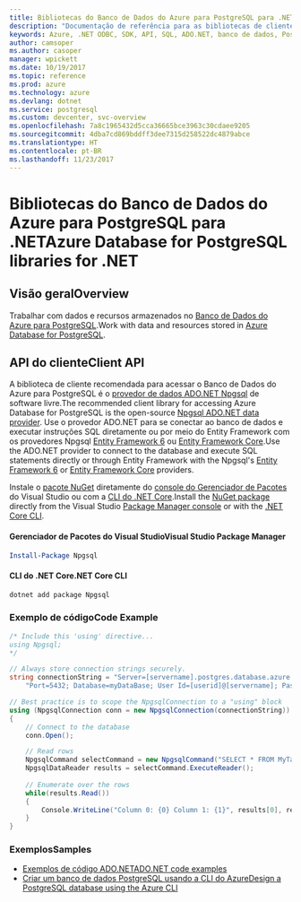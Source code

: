 ```yaml
---
title: Bibliotecas do Banco de Dados do Azure para PostgreSQL para .NET
description: "Documentação de referência para as bibliotecas de cliente .NET para o Banco de Dados do Azure para PostgreSQL"
keywords: Azure, .NET ODBC, SDK, API, SQL, ADO.NET, banco de dados, PostGres, PostgreSQL
author: camsoper
ms.author: casoper
manager: wpickett
ms.date: 10/19/2017
ms.topic: reference
ms.prod: azure
ms.technology: azure
ms.devlang: dotnet
ms.service: postgresql
ms.custom: devcenter, svc-overview
ms.openlocfilehash: 7a8c1965432d5cca36665bce3963c30cdaee9205
ms.sourcegitcommit: 4dba7cd869bddff3dee7315d258522dc4879abce
ms.translationtype: HT
ms.contentlocale: pt-BR
ms.lasthandoff: 11/23/2017
---
```

# <a name="azure-database-for-postgresql-libraries-for-net"></a><span data-ttu-id="e7e78-104">Bibliotecas do Banco de Dados do Azure para PostgreSQL para .NET</span><span class="sxs-lookup"><span data-stu-id="e7e78-104">Azure Database for PostgreSQL libraries for .NET</span></span>

## <a name="overview"></a><span data-ttu-id="e7e78-105">Visão geral</span><span class="sxs-lookup"><span data-stu-id="e7e78-105">Overview</span></span>

<span data-ttu-id="e7e78-106">Trabalhar com dados e recursos armazenados no [Banco de Dados do Azure para PostgreSQL](https://docs.microsoft.com/azure/postgresql/).</span><span class="sxs-lookup"><span data-stu-id="e7e78-106">Work with data and resources stored in [Azure Database for PostgreSQL](https://docs.microsoft.com/azure/postgresql/).</span></span>

## <a name="client-api"></a><span data-ttu-id="e7e78-107">API do cliente</span><span class="sxs-lookup"><span data-stu-id="e7e78-107">Client API</span></span>

<span data-ttu-id="e7e78-108">A biblioteca de cliente recomendada para acessar o Banco de Dados do Azure para PostgreSQL é o [provedor de dados ADO.NET Npgsql](http://www.npgsql.org/) de software livre.</span><span class="sxs-lookup"><span data-stu-id="e7e78-108">The recommended client library for accessing Azure Database for PostgreSQL is the open-source [Npgsql ADO.NET data provider](http://www.npgsql.org/).</span></span> <span data-ttu-id="e7e78-109">Use o provedor ADO.NET para se conectar ao banco de dados e executar instruções SQL diretamente ou por meio do Entity Framework com os provedores Npgsql [Entity Framework 6](http://www.npgsql.org/ef6/index.html) ou [Entity Framework Core](http://www.npgsql.org/efcore/index.html).</span><span class="sxs-lookup"><span data-stu-id="e7e78-109">Use the ADO.NET provider to connect to the database and execute SQL statements directly or through Entity Framework with the Npgsql's [Entity Framework 6](http://www.npgsql.org/ef6/index.html) or [Entity Framework Core](http://www.npgsql.org/efcore/index.html) providers.</span></span>

<span data-ttu-id="e7e78-110">Instale o [pacote NuGet](https://www.nuget.org/packages/Npgsql) diretamente do [console do Gerenciador de Pacotes][PackageManager] do Visual Studio ou com a [CLI do .NET Core][DotNetCLI].</span><span class="sxs-lookup"><span data-stu-id="e7e78-110">Install the [NuGet package](https://www.nuget.org/packages/Npgsql) directly from the Visual Studio [Package Manager console][PackageManager] or with the [.NET Core CLI][DotNetCLI].</span></span>

#### <a name="visual-studio-package-manager"></a><span data-ttu-id="e7e78-111">Gerenciador de Pacotes do Visual Studio</span><span class="sxs-lookup"><span data-stu-id="e7e78-111">Visual Studio Package Manager</span></span>

```powershell
Install-Package Npgsql
```

#### <a name="net-core-cli"></a><span data-ttu-id="e7e78-112">CLI do .NET Core</span><span class="sxs-lookup"><span data-stu-id="e7e78-112">.NET Core CLI</span></span>

```bash
dotnet add package Npgsql
```

### <a name="code-example"></a><span data-ttu-id="e7e78-113">Exemplo de código</span><span class="sxs-lookup"><span data-stu-id="e7e78-113">Code Example</span></span>

```csharp
/* Include this 'using' directive...
using Npgsql;
*/

// Always store connection strings securely. 
string connectionString = "Server=[servername].postgres.database.azure.com; " +
    "Port=5432; Database=myDataBase; User Id=[userid]@[servername]; Password=password;";

// Best practice is to scope the NpgsqlConnection to a "using" block
using (NpgsqlConnection conn = new NpgsqlConnection(connectionString))
{
    // Connect to the database
    conn.Open();

    // Read rows
    NpgsqlCommand selectCommand = new NpgsqlCommand("SELECT * FROM MyTable", conn);
    NpgsqlDataReader results = selectCommand.ExecuteReader();
    
    // Enumerate over the rows
    while(results.Read())
    {
        Console.WriteLine("Column 0: {0} Column 1: {1}", results[0], results[1]);
    }
}
```

### <a name="samples"></a><span data-ttu-id="e7e78-114">Exemplos</span><span class="sxs-lookup"><span data-stu-id="e7e78-114">Samples</span></span>

- [<span data-ttu-id="e7e78-115">Exemplos de código ADO.NET</span><span class="sxs-lookup"><span data-stu-id="e7e78-115">ADO.NET code examples</span></span>](/dotnet/framework/data/adonet/ado-net-code-examples)
- [<span data-ttu-id="e7e78-116">Criar um banco de dados PostgreSQL usando a CLI do Azure</span><span class="sxs-lookup"><span data-stu-id="e7e78-116">Design a PostgreSQL database using the Azure CLI</span></span>](https://docs.microsoft.com/azure/postgresql/tutorial-design-database-using-azure-cli)


[PackageManager]: https://docs.microsoft.com/nuget/tools/package-manager-console
[DotNetCLI]: https://docs.microsoft.com/dotnet/core/tools/dotnet-add-package
